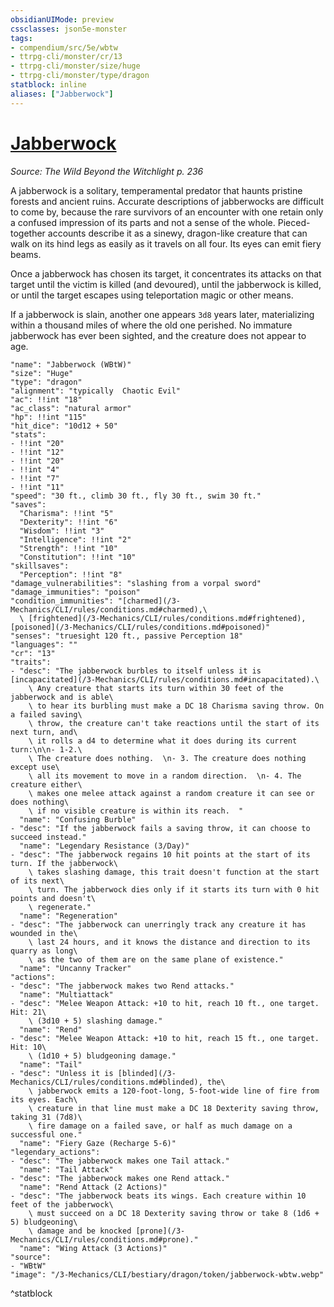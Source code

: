 ```yaml
---
obsidianUIMode: preview
cssclasses: json5e-monster
tags:
- compendium/src/5e/wbtw
- ttrpg-cli/monster/cr/13
- ttrpg-cli/monster/size/huge
- ttrpg-cli/monster/type/dragon
statblock: inline
aliases: ["Jabberwock"]
---
```

# [Jabberwock](3-Mechanics\CLI\bestiary\dragon/jabberwock-wbtw.md)
*Source: The Wild Beyond the Witchlight p. 236*  

A jabberwock is a solitary, temperamental predator that haunts pristine forests and ancient ruins. Accurate descriptions of jabberwocks are difficult to come by, because the rare survivors of an encounter with one retain only a confused impression of its parts and not a sense of the whole. Pieced-together accounts describe it as a sinewy, dragon-like creature that can walk on its hind legs as easily as it travels on all four. Its eyes can emit fiery beams.

Once a jabberwock has chosen its target, it concentrates its attacks on that target until the victim is killed (and devoured), until the jabberwock is killed, or until the target escapes using teleportation magic or other means.

If a jabberwock is slain, another one appears `3d8` years later, materializing within a thousand miles of where the old one perished. No immature jabberwock has ever been sighted, and the creature does not appear to age.

```statblock
"name": "Jabberwock (WBtW)"
"size": "Huge"
"type": "dragon"
"alignment": "typically  Chaotic Evil"
"ac": !!int "18"
"ac_class": "natural armor"
"hp": !!int "115"
"hit_dice": "10d12 + 50"
"stats":
- !!int "20"
- !!int "12"
- !!int "20"
- !!int "4"
- !!int "7"
- !!int "11"
"speed": "30 ft., climb 30 ft., fly 30 ft., swim 30 ft."
"saves":
  "Charisma": !!int "5"
  "Dexterity": !!int "6"
  "Wisdom": !!int "3"
  "Intelligence": !!int "2"
  "Strength": !!int "10"
  "Constitution": !!int "10"
"skillsaves":
  "Perception": !!int "8"
"damage_vulnerabilities": "slashing from a vorpal sword"
"damage_immunities": "poison"
"condition_immunities": "[charmed](/3-Mechanics/CLI/rules/conditions.md#charmed),\
  \ [frightened](/3-Mechanics/CLI/rules/conditions.md#frightened), [poisoned](/3-Mechanics/CLI/rules/conditions.md#poisoned)"
"senses": "truesight 120 ft., passive Perception 18"
"languages": ""
"cr": "13"
"traits":
- "desc": "The jabberwock burbles to itself unless it is [incapacitated](/3-Mechanics/CLI/rules/conditions.md#incapacitated).\
    \ Any creature that starts its turn within 30 feet of the jabberwock and is able\
    \ to hear its burbling must make a DC 18 Charisma saving throw. On a failed saving\
    \ throw, the creature can't take reactions until the start of its next turn, and\
    \ it rolls a d4 to determine what it does during its current turn:\n\n- 1-2.\
    \ The creature does nothing.  \n- 3. The creature does nothing except use\
    \ all its movement to move in a random direction.  \n- 4. The creature either\
    \ makes one melee attack against a random creature it can see or does nothing\
    \ if no visible creature is within its reach.  "
  "name": "Confusing Burble"
- "desc": "If the jabberwock fails a saving throw, it can choose to succeed instead."
  "name": "Legendary Resistance (3/Day)"
- "desc": "The jabberwock regains 10 hit points at the start of its turn. If the jabberwock\
    \ takes slashing damage, this trait doesn't function at the start of its next\
    \ turn. The jabberwock dies only if it starts its turn with 0 hit points and doesn't\
    \ regenerate."
  "name": "Regeneration"
- "desc": "The jabberwock can unerringly track any creature it has wounded in the\
    \ last 24 hours, and it knows the distance and direction to its quarry as long\
    \ as the two of them are on the same plane of existence."
  "name": "Uncanny Tracker"
"actions":
- "desc": "The jabberwock makes two Rend attacks."
  "name": "Multiattack"
- "desc": "Melee Weapon Attack: +10 to hit, reach 10 ft., one target. Hit: 21\
    \ (3d10 + 5) slashing damage."
  "name": "Rend"
- "desc": "Melee Weapon Attack: +10 to hit, reach 15 ft., one target. Hit: 10\
    \ (1d10 + 5) bludgeoning damage."
  "name": "Tail"
- "desc": "Unless it is [blinded](/3-Mechanics/CLI/rules/conditions.md#blinded), the\
    \ jabberwock emits a 120-foot-long, 5-foot-wide line of fire from its eyes. Each\
    \ creature in that line must make a DC 18 Dexterity saving throw, taking 31 (7d8)\
    \ fire damage on a failed save, or half as much damage on a successful one."
  "name": "Fiery Gaze (Recharge 5-6)"
"legendary_actions":
- "desc": "The jabberwock makes one Tail attack."
  "name": "Tail Attack"
- "desc": "The jabberwock makes one Rend attack."
  "name": "Rend Attack (2 Actions)"
- "desc": "The jabberwock beats its wings. Each creature within 10 feet of the jabberwock\
    \ must succeed on a DC 18 Dexterity saving throw or take 8 (1d6 + 5) bludgeoning\
    \ damage and be knocked [prone](/3-Mechanics/CLI/rules/conditions.md#prone)."
  "name": "Wing Attack (3 Actions)"
"source":
- "WBtW"
"image": "/3-Mechanics/CLI/bestiary/dragon/token/jabberwock-wbtw.webp"
```
^statblock